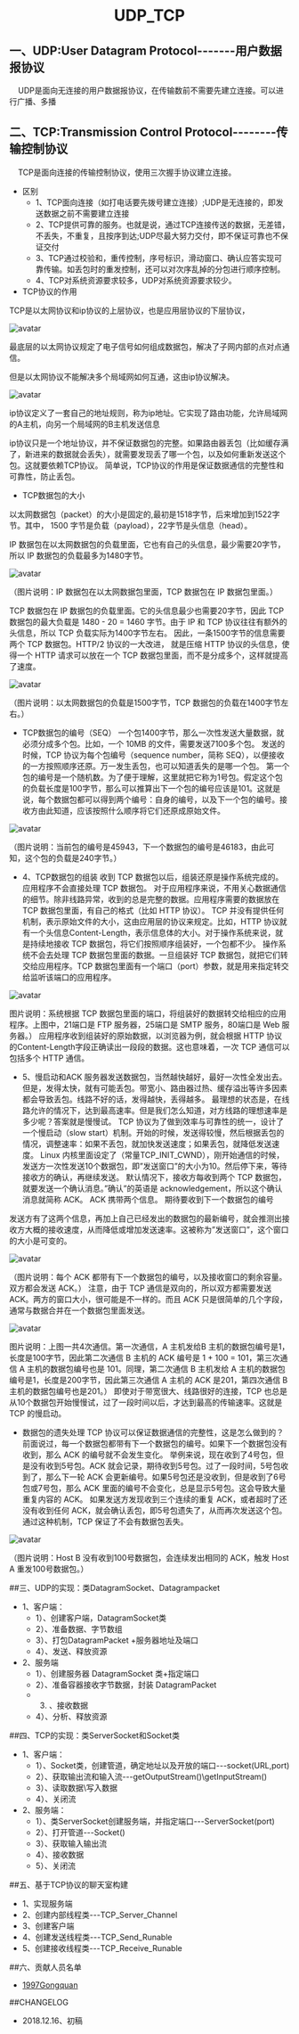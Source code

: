 # <center> UDP_TCP
## 一、UDP:User Datagram Protocol-------用户数据报协议
&nbsp;&nbsp;&nbsp;&nbsp;UDP是面向无连接的用户数据报协议，在传输数前不需要先建立连接。可以进行广播、多播

## 二、TCP:Transmission Control Protocol--------传输控制协议

&nbsp;&nbsp;&nbsp;&nbsp;TCP是面向连接的传输控制协议，使用三次握手协议建立连接。
* 区别
    * 1、TCP面向连接（如打电话要先拨号建立连接）;UDP是无连接的，即发送数据之前不需要建立连接
    * 2、TCP提供可靠的服务。也就是说，通过TCP连接传送的数据，无差错，不丢失，不重复，且按序到达;UDP尽最大努力交付，即不保证可靠也不保证交付
    * 3、TCP通过校验和，重传控制，序号标识，滑动窗口、确认应答实现可靠传输。如丢包时的重发控制，还可以对次序乱掉的分包进行顺序控制。
    * 4、TCP对系统资源要求较多，UDP对系统资源要求较少。
* TCP协议的作用

TCP是以太网协议和ip协议的上层协议，也是应用层协议的下层协议，

![avatar](./层级.png)

最底层的以太网协议规定了电子信号如何组成数据包，解决了子网内部的点对点通信。


但是以太网协议不能解决多个局域网如何互通，这由ip协议解决。

![avatar](./网络.png)

ip协议定义了一套自己的地址规则，称为ip地址。它实现了路由功能，允许局域网的A主机，向另一个局域网的B主机发送信息

ip协议只是一个地址协议，并不保证数据包的完整。如果路由器丢包（比如缓存满了，新进来的数据就会丢失），就需要发现丢了哪一个包，以及如何重新发送这个包。这就要依赖TCP协议。
简单说，TCP协议的作用是保证数据通信的完整性和可靠性，防止丢包。

* TCP数据包的大小

以太网数据包（packet）的大小是固定的,最初是1518字节，后来增加到1522字节。其中， 1500 字节是负载（payload），22字节是头信息（head）。

IP 数据包在以太网数据包的负载里面，它也有自己的头信息，最少需要20字节，所以 IP 数据包的负载最多为1480字节。

![avatar](./以太网数据包.jpg)

（图片说明：IP 数据包在以太网数据包里面，TCP 数据包在 IP 数据包里面。）

TCP 数据包在 IP 数据包的负载里面。它的头信息最少也需要20字节，因此 TCP 数据包的最大负载是 1480 - 20 = 1460 字节。由于 IP 和 TCP 协议往往有额外的头信息，所以 TCP 负载实际为1400字节左右。
因此，一条1500字节的信息需要两个 TCP 数据包。HTTP/2 协议的一大改进， 就是压缩 HTTP 协议的头信息，使得一个 HTTP 请求可以放在一个 TCP 数据包里面，而不是分成多个，这样就提高了速度。

![avatar](./数据包具体.png)

（图片说明：以太网数据包的负载是1500字节，TCP 数据包的负载在1400字节左右。）

* TCP数据包的编号（SEQ）
一个包1400字节，那么一次性发送大量数据，就必须分成多个包。比如，一个 10MB 的文件，需要发送7100多个包。
发送的时候，TCP 协议为每个包编号（sequence number，简称 SEQ），以便接收的一方按照顺序还原。万一发生丢包，也可以知道丢失的是哪一个包。
第一个包的编号是一个随机数。为了便于理解，这里就把它称为1号包。假定这个包的负载长度是100字节，那么可以推算出下一个包的编号应该是101。这就是说，每个数据包都可以得到两个编号：自身的编号，以及下一个包的编号。接收方由此知道，应该按照什么顺序将它们还原成原始文件。

![avatar](./查看编号.png)

（图片说明：当前包的编号是45943，下一个数据包的编号是46183，由此可知，这个包的负载是240字节。）


* 4、TCP数据包的组装
收到 TCP 数据包以后，组装还原是操作系统完成的。应用程序不会直接处理 TCP 数据包。
对于应用程序来说，不用关心数据通信的细节。除非线路异常，收到的总是完整的数据。应用程序需要的数据放在 TCP 数据包里面，有自己的格式（比如 HTTP 协议）。
TCP 并没有提供任何机制，表示原始文件的大小，这由应用层的协议来规定。比如，HTTP 协议就有一个头信息Content-Length，表示信息体的大小。对于操作系统来说，就是持续地接收 TCP 数据包，将它们按照顺序组装好，一个包都不少。
操作系统不会去处理 TCP 数据包里面的数据。一旦组装好 TCP 数据包，就把它们转交给应用程序。TCP 数据包里面有一个端口（port）参数，就是用来指定转交给监听该端口的应用程序。


![avatar](./指定端口.png)

图片说明：系统根据 TCP 数据包里面的端口，将组装好的数据转交给相应的应用程序。上图中，21端口是 FTP 服务器，25端口是 SMTP 服务，80端口是 Web 服务器。）
应用程序收到组装好的原始数据，以浏览器为例，就会根据 HTTP 协议的Content-Length字段正确读出一段段的数据。这也意味着，一次 TCP 通信可以包括多个 HTTP 通信。

* 5、慢启动和ACK
服务器发送数据包，当然越快越好，最好一次性全发出去。但是，发得太快，就有可能丢包。带宽小、路由器过热、缓存溢出等许多因素都会导致丢包。线路不好的话，发得越快，丢得越多。
最理想的状态是，在线路允许的情况下，达到最高速率。但是我们怎么知道，对方线路的理想速率是多少呢？答案就是慢慢试。
TCP 协议为了做到效率与可靠性的统一，设计了一个慢启动（slow start）机制。开始的时候，发送得较慢，然后根据丢包的情况，调整速率：如果不丢包，就加快发送速度；如果丢包，就降低发送速度。
Linux 内核里面设定了（常量TCP_INIT_CWND），刚开始通信的时候，发送方一次性发送10个数据包，即”发送窗口”的大小为10。然后停下来，等待接收方的确认，再继续发送。
默认情况下，接收方每收到两个 TCP 数据包，就要发送一个确认消息。”确认”的英语是 acknowledgement，所以这个确认消息就简称 ACK。
ACK 携带两个信息。
期待要收到下一个数据包的编号

发送方有了这两个信息，再加上自己已经发出的数据包的最新编号，就会推测出接收方大概的接收速度，从而降低或增加发送速率。这被称为”发送窗口”，这个窗口的大小是可变的。

![avatar](./ACK.png)

（图片说明：每个 ACK 都带有下一个数据包的编号，以及接收窗口的剩余容量。双方都会发送 ACK。）
注意，由于 TCP 通信是双向的，所以双方都需要发送 ACK。两方的窗口大小，很可能是不一样的。而且 ACK 只是很简单的几个字段，通常与数据合并在一个数据包里面发送。

![avatar](./ACK2.png)

图片说明：上图一共4次通信。第一次通信，A 主机发给B 主机的数据包编号是1，长度是100字节，因此第二次通信 B 主机的 ACK 编号是 1 + 100 = 101，第三次通信 A 主机的数据包编号也是 101。同理，第二次通信 B 主机发给 A 主机的数据包编号是1，长度是200字节，因此第三次通信 A 主机的 ACK 是201，第四次通信 B 主机的数据包编号也是201。）
即使对于带宽很大、线路很好的连接，TCP 也总是从10个数据包开始慢慢试，过了一段时间以后，才达到最高的传输速率。这就是 TCP 的慢启动。

* 数据包的遗失处理
TCP 协议可以保证数据通信的完整性，这是怎么做到的？
前面说过，每一个数据包都带有下一个数据包的编号。如果下一个数据包没有收到，那么 ACK 的编号就不会发生变化。
举例来说，现在收到了4号包，但是没有收到5号包。ACK 就会记录，期待收到5号包。过了一段时间，5号包收到了，那么下一轮 ACK 会更新编号。如果5号包还是没收到，但是收到了6号包或7号包，那么 ACK 里面的编号不会变化，总是显示5号包。这会导致大量重复内容的 ACK。
如果发送方发现收到三个连续的重复 ACK，或者超时了还没有收到任何 ACK，就会确认丢包，即5号包遗失了，从而再次发送这个包。通过这种机制，TCP 保证了不会有数据包丢失。

![avatar](./ACK举例.png)

（图片说明：Host B 没有收到100号数据包，会连续发出相同的 ACK，触发 Host A 重发100号数据包。）

##三、UDP的实现：类DatagramSocket、Datagrampacket
* 1、客户端：
    * 1）、创建客户端，DatagramSocket类
    * 2）、准备数据、字节数组
    * 3）、打包DatagramPacket +服务器地址及端口
    * 4）、发送、释放资源
* 2、服务端
    * 1）、创建服务器 DatagramSocket 类+指定端口
    * 2）、准备容器接收字节数据，封装 DatagramPacket
    * 3) 、接收数据
    * 4）、分析、释放资源

##四、TCP的实现：类ServerSocket和Socket类
* 1、客户端：
    * 1）、Socket类，创建管道，确定地址以及开放的端口---socket(URL,port)
    * 2）、获取输出流和输入流---getOutputStream()\getInputStream()
    * 3）、读取数据\写入数据
    * 4）、关闭流
* 2、服务端：
    * 1）、类ServerSocket创建服务端，并指定端口---ServerSocket(port)
    * 2）、打开管道---Socket()
    * 3）、获取输入输出流
    * 4）、接收数据
    * 5）、关闭流

##五、基于TCP协议的聊天室构建
* 1、实现服务端
* 2、创建内部线程类---TCP_Server_Channel
* 3、创建客户端
* 4、创建发送线程类---TCP_Send_Runable
* 5、创建接收线程类---TCP_Receive_Runable


##六、贡献人员名单
* [1997Gongquan](https://github.com/1997Gongquan)

##CHANGELOG
* 2018.12.16、初稿
